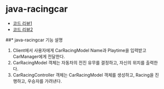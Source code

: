 # java-racingcar
* [코드 리뷰1](https://github.com/woowacourse/woowacourse-docs/blob/master/maincourse/review-step1.md)
* [코드 리뷰2](https://github.com/woowacourse/woowacourse-docs/blob/master/maincourse/review-step2.md)

##* java-racingcar 기능 설명
   1) Client에서 사용자에게 CarRacingModel Name과 Playtime을 입력받고 CarManager에게 전달한다.
   2) CarRacingModel 객체는 자동차의 전진 유무를 결정하고, 자신의 위치를 출력한다.
   3) CarRacingController 객체는 CarRacingModel 객체를 생성하고, Racing을 진행하고, 우승자를 가려낸다.
   